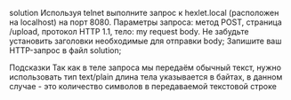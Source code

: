 solution
Используя telnet выполните запрос к hexlet.local (расположен на localhost) на порт 8080. Параметры запроса: метод POST, страница /upload, протокол HTTP 1.1, тело: my request body. Не забудьте установить заголовки необходимые для отправки body;
Запишите ваш HTTP-запрос в файл solution;


Подсказки
Так как в теле запроса мы передаём обычный текст, нужно использовать тип text/plain
длина тела указывается в байтах, в данном случае - это количество символов в передаваемой текстовой строке